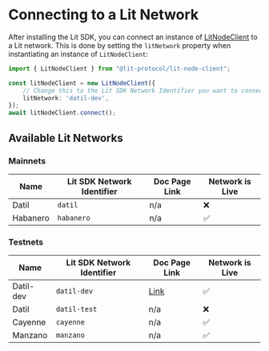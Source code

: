 # Connecting to a Lit Network

After installing the Lit SDK, you can connect an instance of [LitNodeClient](https://v6-api-doc-lit-js-sdk.vercel.app/classes/lit_node_client_src.LitNodeClient.html) to a Lit network. This is done by setting the `litNetwork` property when instantiating an instance of `LitNodeClient`:

```ts
import { LitNodeClient } from "@lit-protocol/lit-node-client";

const litNodeClient = new LitNodeClient({
    // Change this to the Lit SDK Network Identifier you want to connect to
    litNetwork: 'datil-dev',
});
await litNodeClient.connect();
```

## Available Lit Networks

### Mainnets

| Name     | Lit SDK Network Identifier | Doc Page Link | Network is Live |
|----------|----------------------------|---------------|-----------------|
| Datil    | `datil`                    | n/a           | ❌               |
| Habanero | `habanero`                 | n/a           | ✅               |

### Testnets

| Name      | Lit SDK Network Identifier | Doc Page Link                | Network is Live |
|-----------|----------------------------|------------------------------|-----------------|
| Datil-dev | `datil-dev`                | [Link](./testnets#datil-dev) | ✅               |
| Datil     | `datil-test`               | n/a                          | ❌               |
| Cayenne   | `cayenne`                  | n/a                          | ✅               |
| Manzano   | `manzano`                  | n/a                          | ✅               |
